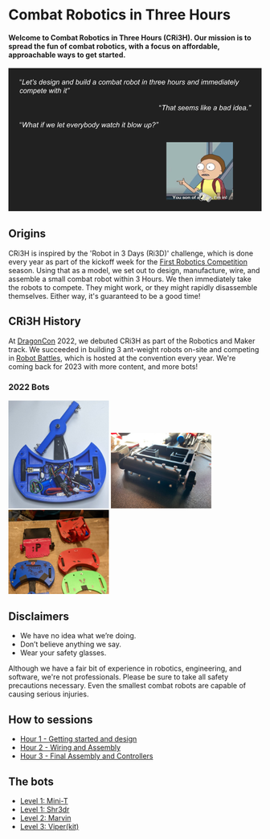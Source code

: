 # Combat Robotics in Three Hours

#### Welcome to Combat Robotics in Three Hours (CRi3H).  Our mission is to spread the fun of combat robotics, with a focus on affordable, approachable ways to get started.

![Cri3D splash](images/intro.png)

## Origins

CRi3H is inspired by the 'Robot in 3 Days (Ri3D)' challenge, which is done every year as part of the kickoff week for the [First Robotics Competition](https://www.firstinspires.org/robotics/frc) season.  Using that as a model, we set out to design, manufacture, wire, and assemble a small combat robot within 3 Hours.  We then immediately take the robots to compete.  They might work, or they might rapidly disassemble themselves.  Either way, it's guaranteed to be a good time!

## CRi3H History

At [DragonCon](https://www.dragoncon.org/) 2022, we debuted CRi3H as part of the Robotics and Maker track.  We succeeded in building 3 ant-weight robots on-site and competing in [Robot Battles](http://www.robotbattles.com/), which is hosted at the convention every year.  We're coming back for 2023 with more content, and more bots!

### 2022 Bots

<img src="images/mini-t.jpg" width="200"/>
<img src="images/shr3dr.jpg" width="200"/>
<img src="images/2022Bots.jpg" width="200"/>


## Disclaimers

* We have no idea what we’re doing.
* Don’t believe anything we say.
* Wear your safety glasses.

Although we have a fair bit of experience in robotics, engineering, and software, we're not professionals.  Please be sure to take all safety precautions necessary.  Even the smallest combat robots are capable of causing serious injuries.


## How to sessions
* [Hour 1 - Getting started and design](sessions/session1/)
* [Hour 2 - Wiring and Assembly](sessions/session2/)
* [Hour 3 - Final Assembly and Controllers](sessions/session3/)

## The bots
* [Level 1: Mini-T](bots/mini-t/)
* [Level 1: Shr3dr](bots/shr3d3r/)
* [Level 2: Marvin](bots/marvin/)
* [Level 3: Viper(kit)](bots/viper/)